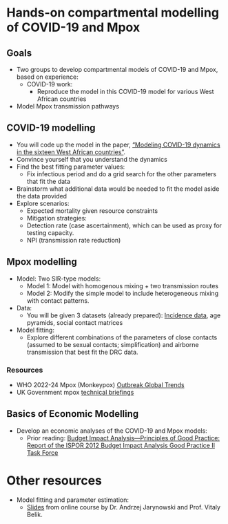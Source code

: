 # Hands-on compartmental modelling of COVID-19 and Mpox

## Goals

- Two groups to develop compartmental models of COVID-19 and Mpox, based on experience:
    - COVID-19 work:
        - Reproduce the model in this COVID-19 model for various West African countries
- Model Mpox transmission pathways

## COVID-19 modelling

- You will code up the model in the paper, [“Modeling COVID-19 dynamics in the sixteen West African countries”](https://www.sciencedirect.com/science/article/pii/S2468227622003143).
- Convince yourself that you understand the dynamics
- Find the best fitting parameter values:
    - Fix infectious period and do a grid search for the other parameters that fit the data
- Brainstorm what additional data would be needed to fit the model aside the data provided
- Explore scenarios:
    - Expected mortality given resource constraints
    - Mitigation strategies:
    - Detection rate (case ascertainment), which can be used as proxy for testing capacity.
    - NPI (transmission rate reduction)

## Mpox modelling

- Model: Two SIR-type models:
    - Model 1: Model with homogenous mixing + two transmission routes
    - Model 2: Modify the simple model to include heterogeneous mixing with contact patterns.
- Data:
    - You will be given 3 datasets (already prepared): [Incidence data](https://global.health/), age pyramids, social contact matrices
- Model fitting:
    - Explore different combinations of the parameters of close contacts (assumed to be sexual contacts; simplification) and airborne transmission that best fit the DRC data.
    
### Resources

- WHO 2022-24 Mpox (Monkeypox) [Outbreak Global Trends](https://worldhealthorg.shinyapps.io/mpx_global/)
- UK Government mpox [technical briefings](https://www.gov.uk/government/publications/monkeypox-outbreak-technical-briefings)

## Basics of Economic Modelling

- Develop an economic analyses  of the COVID-19 and Mpox models:
    - Prior reading:  [Budget Impact Analysis—Principles of Good Practice: Report of the ISPOR 2012 Budget Impact Analysis Good Practice II Task Force](https://www.valueinhealthjournal.com/article/S1098-3015(13)04235-6/fulltext)

# Other resources

- Model fitting and parameter estimation:
    - [Slides](https://docs.google.com/document/d/1drY4n-X0TIdpXIn9avpvTKEPtRgtG51XTC4eTJtC5as/edit) from online course by Dr. Andrzej Jarynowski and Prof. Vitaly Belik. 

